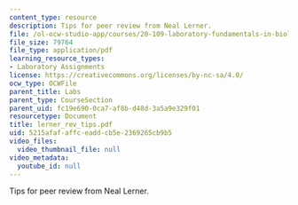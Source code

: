 ```yaml
---
content_type: resource
description: Tips for peer review from Neal Lerner.
file: /ol-ocw-studio-app/courses/20-109-laboratory-fundamentals-in-biological-engineering-fall-2007/5215afafaffceaddcb5e2369265cb9b5_lerner_rev_tips.pdf
file_size: 79764
file_type: application/pdf
learning_resource_types:
- Laboratory Assignments
license: https://creativecommons.org/licenses/by-nc-sa/4.0/
ocw_type: OCWFile
parent_title: Labs
parent_type: CourseSection
parent_uid: fc19e690-0ca7-af8b-d48d-3a5a9e329f01
resourcetype: Document
title: lerner_rev_tips.pdf
uid: 5215afaf-affc-eadd-cb5e-2369265cb9b5
video_files:
  video_thumbnail_file: null
video_metadata:
  youtube_id: null
---
```

Tips for peer review from Neal Lerner.